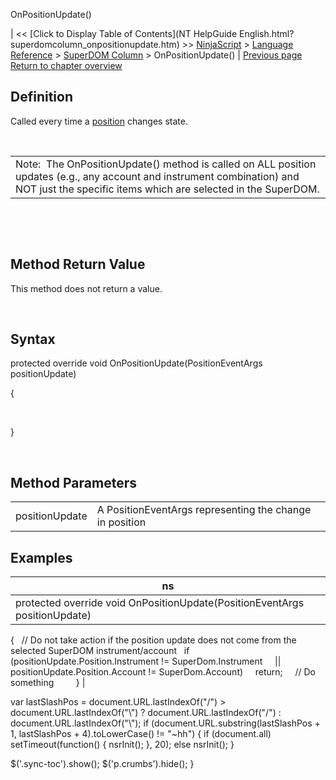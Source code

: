﻿










 


OnPositionUpdate()







| &lt;&lt; [Click to Display Table of Contents](NT HelpGuide English.html?superdomcolumn_onpositionupdate.htm) &gt;&gt;
 [NinjaScript](ninjascript.htm) &gt; [Language Reference](language_reference_wip.htm) &gt; [SuperDOM Column](superdom_column.htm) &gt;
OnPositionUpdate() | [Previous page](superdomcolumn_onorderupdate.htm)
[Return to chapter overview](superdom_column.htm)










Definition
----------


Called every time a [position](position.htm) changes state.


 




|  |
| --- |
| Note:  The OnPositionUpdate() method is called on ALL position updates (e.g., any account and instrument combination) and NOT just the specific items which are selected in the SuperDOM. |



 


 


Method Return Value
-------------------


This method does not return a value.


 


Syntax
------


protected override void OnPositionUpdate(PositionEventArgs positionUpdate)  

{


   

}


 


Method Parameters
-----------------




|  |  |
| --- | --- |
| positionUpdate | A PositionEventArgs representing the change in position |





Examples
--------




| ns |
| --- |
| protected override void OnPositionUpdate(PositionEventArgs positionUpdate)
{
   // Do not take action if the position update does not come from the selected SuperDOM instrument/account
   if (positionUpdate.Position.Instrument != SuperDom.Instrument 
     || positionUpdate.Position.Account != SuperDom.Account)
     return;
 
   // Do something         
} |






 
 var lastSlashPos = document.URL.lastIndexOf("/") &gt; document.URL.lastIndexOf("\\") ? document.URL.lastIndexOf("/") : document.URL.lastIndexOf("\\");
 if (document.URL.substring(lastSlashPos + 1, lastSlashPos + 4).toLowerCase() != "~hh") {
 if (document.all) setTimeout(function() {
 nsrInit();
 }, 20);
 else nsrInit();
 }
 
 
 $('.sync-toc').show();
 $('p.crumbs').hide();
 }
 
 
 




